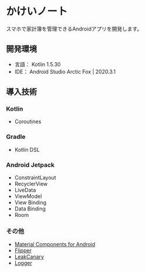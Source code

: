 # かけいノート
スマホで家計簿を管理できるAndroidアプリを開発します。

## 開発環境
- 言語： Kotlin 1.5.30
- IDE： Android Studio Arctic Fox | 2020.3.1

## 導入技術
### Kotlin
- Coroutines

### Gradle
- Kotlin DSL

### Android Jetpack
- ConstraintLayout
- RecyclerView
- LiveData
- ViewModel
- View Binding
- Data Binding
- Room

### その他
- [Material Components for Android](https://github.com/material-components/material-components-android)
- [Flipper](https://fbflipper.com/)
- [LeakCanary](https://square.github.io/leakcanary/)
- [Logger](https://github.com/orhanobut/logger#readme)
